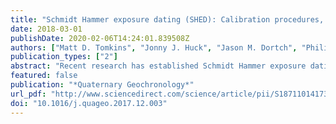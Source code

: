 ```yaml
---
title: "Schmidt Hammer exposure dating (SHED): Calibration procedures, new exposure age data and an online calculator"
date: 2018-03-01
publishDate: 2020-02-06T14:24:01.839508Z
authors: ["Matt D. Tomkins", "Jonny J. Huck", "Jason M. Dortch", "Philip D. Hughes", "Martin P. Kirbride", "Iestyn D. Barr"]
publication_types: ["2"]
abstract: "Recent research has established Schmidt Hammer exposure dating (SHED) as an effective method for dating glacial landforms in the UK. This paper presents new data and discussion to clarify and to evaluate calibration procedures. These make a distinction between Schmidt Hammer drift following use (instrument calibration), and variation between both individual Schmidt Hammers and between user strategies when utilising age-calibration curves (age calibration). We show that while test anvil methods are useful for verifying that Schmidt Hammers maintain their standard R-values, they are inappropriate for instrument calibration except for the hardest natural rock surfaces (R-values: ≥ 70). A range of surfaces were tested using 3 N-Type Schmidt Hammers, which showed that existing anvil calibration procedures led to consistent overestimation of R-values by up to 17.9%. In contrast, new calibration procedures, which are based on the use of a calibration point which lies within the range of R-values measured in the field [Dortch et al. 2016, Quat. Geochron., 35, 67–68], limit variance to maximum of 4.4% for surfaces typically tested by Quaternary researchers (R-values: 25–60). Moreover, these new calibration procedures are more appropriate for age calibration as they incorporate operator variance through choice of sampling location. New calibration procedures are used to compile an updated age-calibration curve based upon 54 granite surfaces (R2 = 0.94, p textless .01) from across Scotland, NW England and Ireland. The inclusion of a further 29 terrestrial cosmogenic nuclide (TCN) exposure ages extends the calibration period to 0.8–23.8 ka, covering the entire post-Last Glacial Maximum (LGM) history of the British-Irish Ice Sheet. To facilitate comparison between studies, an online calculator is made available at http://shed.earth for Schmidt Hammer instrument and age calibration and SHED exposure age calculation. The SHED-Earth calculator provides a rapid and accessible means of exposure age calculation to encourage wider and more consistent application of SHED throughout the British Isles."
featured: false
publication: "*Quaternary Geochronology*"
url_pdf: "http://www.sciencedirect.com/science/article/pii/S1871101417301206"
doi: "10.1016/j.quageo.2017.12.003"
---
```


